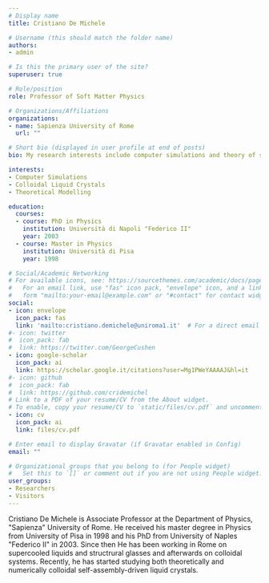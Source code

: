 ```yaml
---
# Display name
title: Cristiano De Michele

# Username (this should match the folder name)
authors:
- admin

# Is this the primary user of the site?
superuser: true

# Role/position
role: Professor of Soft Matter Physics

# Organizations/Affiliations
organizations:
- name: Sapienza University of Rome
  url: ""

# Short bio (displayed in user profile at end of posts)
bio: My research interests include computer simulations and theory of soft matter systems

interests:
- Computer Simulations 
- Colloidal Liquid Crystals
- Theoretical Modelling

education:
  courses:
  - course: PhD in Physics
    institution: Università di Napoli "Federico II"
    year: 2003
  - course: Master in Physics
    institution: Università di Pisa
    year: 1998

# Social/Academic Networking
# For available icons, see: https://sourcethemes.com/academic/docs/page-builder/#icons
#   For an email link, use "fas" icon pack, "envelope" icon, and a link in the
#   form "mailto:your-email@example.com" or "#contact" for contact widget.
social:
- icon: envelope
  icon_pack: fas
  link: 'mailto:cristiano.demichele@uniroma1.it'  # For a direct email link, use "mailto:test@example.org".
#- icon: twitter
#  icon_pack: fab
#  link: https://twitter.com/GeorgeCushen
- icon: google-scholar
  icon_pack: ai
  link: https://scholar.google.it/citations?user=Mg1PWeYAAAAJ&hl=it
#- icon: github
#  icon_pack: fab
#  link: https://github.com/cridemichel
# Link to a PDF of your resume/CV from the About widget.
# To enable, copy your resume/CV to `static/files/cv.pdf` and uncomment the lines below.
- icon: cv
  icon_pack: ai
  link: files/cv.pdf

# Enter email to display Gravatar (if Gravatar enabled in Config)
email: ""

# Organizational groups that you belong to (for People widget)
#   Set this to `[]` or comment out if you are not using People widget.
user_groups:
- Researchers
- Visitors
---
```


Cristiano De Michele is Associate Professor at the Department of Physics, "Sapienza" University of Rome. He received his master degree in Physics from University of Pisa in 1998 and his PhD from University of Naples "Federico II" in 2003. Since then He has been working in Rome on supercooled liquids and structrural glasses and afterwards on colloidal systems. Recently, he has started studying both theoretically and numerically colloidal self-assembly-driven liquid crystals. 
